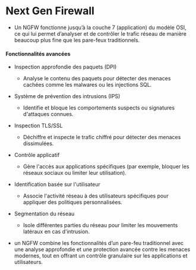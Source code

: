 # Next Gen Firewall

- Un NGFW fonctionne jusqu’à la couche 7 (application) du modèle OSI, ce qui lui permet d’analyser et de contrôler le trafic réseau de manière beaucoup plus fine que les pare-feux traditionnels.

#### Fonctionnalités avancées

- Inspection approfondie des paquets (DPI)
  - Analyse le contenu des paquets pour détecter des menaces cachées comme les malwares ou les injections SQL.
- Système de prévention des intrusions (IPS)
  - Identifie et bloque les comportements suspects ou signatures d'attaques connues.
- Inspection TLS/SSL
  - Déchiffre et inspecte le trafic chiffré pour détecter des menaces dissimulées.
- Contrôle applicatif
  - Gère l'accès aux applications spécifiques (par exemple, bloquer les réseaux sociaux ou limiter leur utilisation).
- Identification basée sur l'utilisateur
  - Associe l'activité réseau à des utilisateurs spécifiques pour appliquer des politiques personnalisées.
- Segmentation du réseau

  - Isole différentes parties du réseau pour limiter les mouvements latéraux en cas d'intrusion.

- un NGFW combine les fonctionnalités d’un pare-feu traditionnel avec une analyse approfondie et une protection avancée contre les menaces modernes, tout en offrant un contrôle granulaire sur les applications et utilisateurs.
